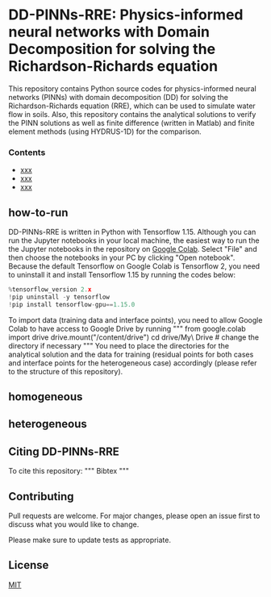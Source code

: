 # DD-PINNs-RRE: Physics-informed neural networks with Domain Decomposition for solving the Richardson-Richards equation

This repository contains Python source codes for physics-informed neural networks (PINNs) with domain decomposition (DD) for solving the Richardson-Richards equation (RRE), which can be used to simulate water flow in soils. Also, this repository contains the analytical solutions to verify the PINN solutions as well as finite difference (written in Matlab) and finite element methods (using HYDRUS-1D) for the comparison.

### Contents
* [xxx](#how-to-run)
* [xxx](#homogeneous)
* [xxx](#heterogeneous)

## how-to-run
DD-PINNs-RRE is written in Python with Tensorflow 1.15. Although you can run the Jupyter notebooks in your local machine, the easiest way to run the the Jupyter notebooks in the repository on [Google Colab](https://colab.research.google.com/). Select "File" and then choose the notebooks in your PC by clicking "Open notebook". Because the default Tensorflow on Google Colab is Tensorflow 2, you need to uninstall it and install Tensorflow 1.15 by running the codes below:

```python
%tensorflow_version 2.x
!pip uninstall -y tensorflow
!pip install tensorflow-gpu==1.15.0
```

To import data (training data and interface points), you need to allow Google Colab to have access to Google Drive by running
"""
from google.colab import drive
drive.mount("/content/drive")
cd drive/My\ Drive # change the directory if necessary
"""
You need to place the directories for the analytical solution and the data for training (residual points for both cases and interface points for the heterogeneous case) accordingly (please refer to the structure of this repository).

## homogeneous



## heterogeneous

## Citing DD-PINNs-RRE
To cite this repository:
"""
Bibtex
"""


## Contributing
Pull requests are welcome. For major changes, please open an issue first to discuss what you would like to change.

Please make sure to update tests as appropriate.

## License
[MIT](https://choosealicense.com/licenses/mit/)
